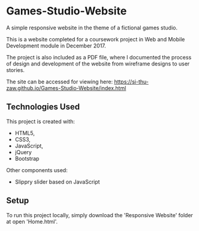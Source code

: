 # Games-Studio-Website
A simple responsive website in the theme of a fictional games studio.

This is a website completed for a coursework project in Web and Mobile Development module in December 2017.

The project is also included as a PDF file, where I documented the process of design and development of the website from wireframe designs to user stories.

The site can be accessed for viewing here: https://si-thu-zaw.github.io/Games-Studio-Website/index.html

## Technologies Used

This project is created with:
* HTML5, 
* CSS3, 
* JavaScript, 
* jQuery
* Bootstrap

Other components used:
* Slippry slider based on JavaScript

## Setup
To run this project locally, simply download the 'Responsive Website' folder at open 'Home.html'.
